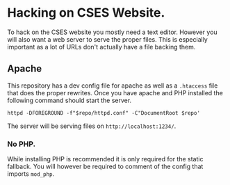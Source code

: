 # Hacking on CSES Website.

To hack on the CSES website you mostly need a text editor.  However you will
also want a web server to serve the proper files.  This is especially important
as a lot of URLs don't actually have a file backing them.

## Apache

This repository has a dev config file for apache as well as a `.htaccess` file
that does the proper rewrites.  Once you have apache and PHP installed the
following command should start the server.

	httpd -DFOREGROUND -f"$repo/httpd.conf" -C"DocumentRoot $repo'

The server will be serving files on `http://localhost:1234/`.

### No PHP.

While installing PHP is recommended it is only required for the static
fallback.  You will however be required to comment of the config that imports
`mod_php`.
